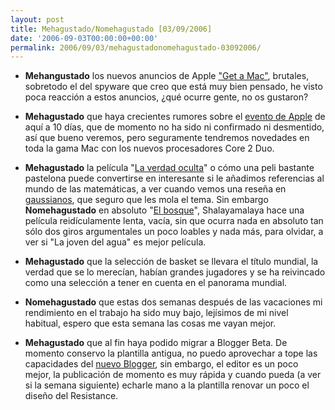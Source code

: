```yaml
---
layout: post
title: Mehagustado/Nomehagustado [03/09/2006]
date: '2006-09-03T00:00:00+00:00'
permalink: 2006/09/03/mehagustadonomehagustado-03092006/
---
```

- <span style="font-weight:bold;">Mehangustado</span> los nuevos anuncios de Apple <a href="http://www.apple.com/getamac/">"Get a Mac"</a>, brutales, sobretodo el del spyware que creo que está muy bien pensado, he visto poca reacción a estos anuncios, ¿qué ocurre gente, no os gustaron?

- <span style="font-weight:bold;">Mehagustado</span> que haya crecientes rumores sobre el <a href="http://es.appleweblog.com/2006/08/31/%c2%bfevento-de-apple-para-el-dia-12-de-septiembre/">evento de Apple</a> de aquí a 10 días, que de momento no ha sido ni confirmado ni desmentido, así que bueno veremos, pero seguramente tendremos novedades en toda la gama Mac con los nuevos procesadores Core 2 Duo.

- <span style="font-weight:bold;">Mehagustado</span> la película "<a href="http://www.imdb.com/title/tt0377107/">La verdad oculta</a>" o cómo una peli bastante pastelona puede convertirse en interesante si le añadimos referencias al mundo de las matemáticas, a ver cuando vemos una reseña en <a href="http://gaussianos.blogsome.com/">gaussianos</a>, que seguro que les mola el tema. Sin embargo <span style="font-weight:bold;">Nomehagustado</span> en absoluto "<a href="http://www.imdb.com/title/tt0368447/">El bosque</a>", Shalayamalaya hace una película reidículamente lenta, vacía, sin que ocurra nada en absoluto tan sólo dos giros argumentales un poco loables y nada más, para olvidar, a ver si "La joven del agua" es mejor película.

- <span style="font-weight:bold;">Mehagustado</span> que la selección de basket se llevara el título mundial, la verdad que se lo merecían, habían grandes jugadores y se ha reivincado como una selección a tener en cuenta en el panorama mundial.

- <span style="font-weight:bold;">Nomehagustado</span> que estas dos semanas después de las vacaciones mi rendimiento en el trabajo ha sido muy bajo, lejísimos de mi nivel habitual, espero que esta semana las cosas me vayan mejor.

- <span style="font-weight:bold;">Mehagustado</span> que al fin haya podido migrar a Blogger Beta. De momento conservo la plantilla antigua, no puedo aprovechar a tope las capacidades del <a href="http://childrenatyourfeet.blogspot.com/2006/09/atencin-atencin.html">nuevo Blogger</a>, sin embargo, el editor es un poco mejor, la publicación de momento es muy rápida y cuando  pueda (a ver si la semana siguiente) echarle mano a la plantilla renovar un poco el diseño del Resistance.
